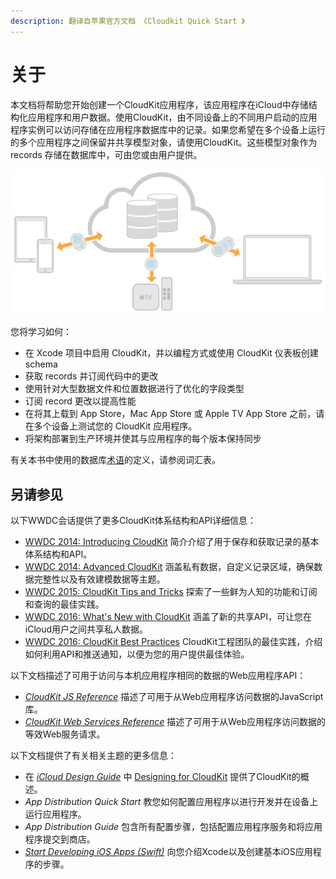 ```yaml
---
description: 翻译自苹果官方文档 《Cloudkit Quick Start 》
---
```


# 关于

本文档将帮助您开始创建一个CloudKit应用程序，该应用程序在iCloud中存储结构化应用程序和用户数据。使用CloudKit，由不同设备上的不同用户启动的应用程序实例可以访问存储在应用程序数据库中的记录。如果您希望在多个设备上运行的多个应用程序之间保留并共享模型对象，请使用CloudKit。这些模型对象作为 records 存储在数据库中，可由您或由用户提供。

![](.gitbook/assets/intro_2x.png)

您将学习如何：

* 在 Xcode 项目中启用 CloudKit，并以编程方式或使用 CloudKit 仪表板创建 schema
* 获取 records 并订阅代码中的更改
* 使用针对大型数据文件和位置数据进行了优化的字段类型
* 订阅 record 更改以提高性能
* 在将其上载到 App Store，Mac App Store 或 Apple TV App Store 之前，请在多个设备上测试您的 CloudKit 应用程序。
* 将架构部署到生产环境并使其与应用程序的每个版本保持同步

有关本书中使用的数据库[术语](https://developer.apple.com/library/archive/documentation/DataManagement/Conceptual/CloudKitQuickStart/Glossary/Glossary.html#//apple_ref/doc/uid/TP40014987-CH11-SW1)的定义，请参阅词汇表。

## 另请参见

以下WWDC会话提供了更多CloudKit体系结构和API详细信息：

* [WWDC 2014: Introducing CloudKit](https://developer.apple.com/videos/play/wwdc2014/208/) 简介介绍了用于保存和获取记录的基本体系结构和API。 
* [WWDC 2014: Advanced CloudKit](https://developer.apple.com/videos/play/wwdc2014/231/) 涵盖私有数据，自定义记录区域，确保数据完整性以及有效建模数据等主题。 
* [WWDC 2015: CloudKit Tips and Tricks](https://developer.apple.com/videos/play/wwdc2015-715/) 探索了一些鲜为人知的功能和订阅和查询的最佳实践。 
* [WWDC 2016: What's New with CloudKit](https://developer.apple.com/videos/play/wwdc2016/226/) 涵盖了新的共享API，可让您在iCloud用户之间共享私人数据。
* [WWDC 2016: CloudKit Best Practices](https://developer.apple.com/videos/play/wwdc2016/231/) CloudKit工程团队的最佳实践，介绍如何利用API和推送通知，以便为您的用户提供最佳体验。

以下文档描述了可用于访问与本机应用程序相同的数据的Web应用程序API：

* [_CloudKit JS Reference_](https://developer.apple.com/documentation/cloudkitjs) 描述了可用于从Web应用程序访问数据的JavaScript库。
* [_CloudKit Web Services Reference_](https://developer.apple.com/library/archive/documentation/DataManagement/Conceptual/CloudKitWebServicesReference/index.html#//apple_ref/doc/uid/TP40015240) 描述了可用于从Web应用程序访问数据的等效Web服务请求。

以下文档提供了有关相关主题的更多信息：

* 在 [_iCloud Design Guide_](https://developer.apple.com/library/archive/documentation/General/Conceptual/iCloudDesignGuide/Chapters/Introduction.html#//apple_ref/doc/uid/TP40012094) 中 [Designing for CloudKit](https://developer.apple.com/library/archive/documentation/General/Conceptual/iCloudDesignGuide/DesigningforCloudKit/DesigningforCloudKit.html#//apple_ref/doc/uid/TP40012094-CH9) 提供了CloudKit的概述。
* _App Distribution Quick Start_ 教您如何配置应用程序以进行开发并在设备上运行应用程序。
* _App Distribution Guide_ 包含所有配置步骤，包括配置应用程序服务和将应用程序提交到商店。
* [_Start Developing iOS Apps \(Swift\)_](https://developer.apple.com/library/archive/referencelibrary/GettingStarted/DevelopiOSAppsSwift/index.html#//apple_ref/doc/uid/TP40015214) 向您介绍Xcode以及创建基本iOS应用程序的步骤。 

